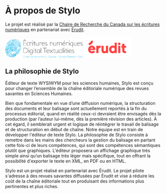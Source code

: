 # À propos de Stylo

Le projet est réalisé par la [Chaire de Recherche du Canada sur les écritures numériques](http://ecrituresnumeriques.ca) en partenariat avec [Érudit](http://erudit.org).

<img src="uploads/images/logo-crc-ecrinum.png" alt="logoErudit" class="img-responsive img-thumbnail" style="max-width:250px">

<img src="uploads/images/erudit-logotype-rouge.png" alt="logoErudit" class="img-responsive img-thumbnail" style="max-width:150px">


## La philosophie de Stylo

Éditeur de texte WYSIWYM pour les sciences humaines, Stylo est conçu pour changer l’ensemble de la chaîne éditoriale numérique des revues savantes en Sciences Humaines.

Bien que fondamentale en vue d’une diffusion numérique, la structuration des documents et leur balisage sont actuellement reportés à la fin du processus éditorial, quand en réalité ceux-ci devraient être envisagés dès la production (par l’auteur lui-même, dès la première révision des articles). À cet égard, il semblerait urgent et logique de réintégrer le travail de balisage et de structuration en début de chaîne. Notre équipe est en train de développer l'éditeur de texte Stylo. La philosophie de Stylo consiste à remettre dans les mains des chercheurs la gestion du balisage en partant cette fois-ci de leurs compétences, qui sont des compétences sémantiques plutôt que graphiques. L'éditeur proposera un affichage graphique très simple ainsi qu’un balisage très léger mais spécifique, tout en offrant la possibilité d'exporter le texte en XML, en PDF ou en HTML.

Stylo est un projet réalisé en partenariat avec Érudit. Le projet pilote s'adresse à des revues savantes diffusées par Érudit et vise à réduire les coût de la chaîne éditoriale tout en produisant des informations plus pertinentes et plus riches.
